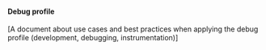 #### Debug profile

[A document about use cases and best practices when applying the debug profile (development, debugging, instrumentation)]
